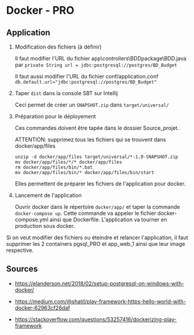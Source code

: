 # Docker - PRO

## Application

1. Modification des fichiers (à définir)

    Il faut modifier l'URL du fichier app\controllers\BDDpackage\BDD.java par ```private String url = jdbc:postgresql://postgres/BD_Budget``` 

    Il faut aussi modifier l'URL du fichier conf/application.conf ```db.default.url="jdbc:postgresql://postgres/BD_Budget"```

2. Taper ```dist``` dans la console SBT sur Intellij

    Ceci permet de créer un ```SNAPSHOT.zip``` dans ```target/universal/```

3. Préparation pour le déployement

    Ces commandes doivent être tapée dans le dossier Source_projet. 
    
    ATTENTION: supprimez tous les fichiers qui se trouvent dans docker/app/files

    ```
    unzip -d docker/app/files target/universal/*-1.0-SNAPSHOT.zip
    mv docker/app/files/*/* docker/app/files
    rm docker/app/files/bin/*.bat
    mv docker/app/files/bin/* docker/app/files/bin/start
    ```
    
    Elles permettent de préparer les fichiers de l'application pour docker.

4. Lancement de l'application

    Ouvrir docker dans le répertoire ```docker/app/``` et taper la commande ```docker-compose up```. Cette commande va appeler le fichier docker-compose.yml ainsi que Dockerfile. L'application va tourner en production sous docker.
    
Si on veut modifier des fichiers ou éteindre et relancer l'application, il faut supprimer les 2 containers pgsql_PRO et app_web_1 ainsi que leur image respective. 

## Sources

* https://elanderson.net/2018/02/setup-postgresql-on-windows-with-docker/

* https://medium.com/@shatil/play-framework-https-hello-world-with-docker-62963cf26daf

* https://stackoverflow.com/questions/53257416/dockerizing-play-framework
